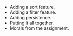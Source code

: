 * Adding a sort feature.
* Adding a filter feature.
* Adding persistence.
* Putting it all together.
* Morals from the assignment.
